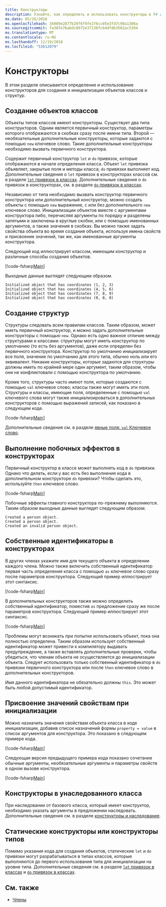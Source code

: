 ```yaml
---
title: Конструкторы
description: Узнайте, как определить и использовать конструкторы в F# для создания и инициализации объектов классов и структур.
ms.date: 05/16/2016
ms.openlocfilehash: 34989e2877b29f6f9fe1f6cc05e3fd7c90a1306a
ms.sourcegitcommit: fa38fe76abdc8972e37138fcb4dfdb3502ac5394
ms.translationtype: MT
ms.contentlocale: ru-RU
ms.lasthandoff: 12/19/2018
ms.locfileid: "53612079"
---
```

# <a name="constructors"></a>Конструкторы

В этом разделе описывается определение и использование конструкторов для создания и инициализации объектов классов и структур.

## <a name="construction-of-class-objects"></a>Создание объектов классов

Объекты типов классов имеют конструкторы. Существует два типа конструкторов. Одним является первичный конструктор, параметры которого отображаются в скобках сразу после имени типа. Второй — необязательные дополнительные конструкторы, которые задаются с помощью `new` ключевое слово. Такие дополнительные конструкторы необходимо вызвать первичного конструктора.

Содержит первичный конструктор `let` и `do` привязок, которые отображаются в начале определения класса. Объект `let` привязка объявляет, закрытые поля и методы класса; `do` привязки выполняет код. Дополнительные сведения о `let` привязок в конструкторах классов см. в разделе [ `let` привязок в классах](let-bindings-in-classes.md). Дополнительные сведения о `do` привязок в конструкторах, см. в разделе [ `do` привязок в классах](do-bindings-in-classes.md).

Независимо от типа необходимо вызвать конструктор первичного конструктора или дополнительный конструктор, можно создать объекты с помощью `new` выражение, с или без дополнительного `new` ключевое слово. Инициализации объектов вместе с аргументами конструктора либо, перечисляя аргументы по порядку и разделены запятыми и заключены в круглые скобки, или с помощью именованных аргументов, а также значения в скобках. Вы можно также задать свойства объекта во время создания объекта, используя имена свойств и присвоение значений, так же, как именованные аргументы конструктора.

Следующий код иллюстрирует классом, имеющим конструктор и различные способы создания объектов.

[!code-fsharp[Main](../../../../samples/snippets/fsharp/lang-ref-2/snippet3501.fs)]

Выходные данные выглядят следующим образом.

```console
Initialized object that has coordinates (1, 2, 3)
Initialized object that has coordinates (4, 5, 6)
Initialized object that has coordinates (7, 8, 9)
Initialized object that has coordinates (0, 0, 0)
```

## <a name="construction-of-structures"></a>Создание структур

Структуры следовать всем правилам классов. Таким образом, может иметь первичный конструктор, и можно задать дополнительные конструкторы с помощью `new`. Однако есть одно важное отличие между структурами и классами: структуры могут иметь конструктор по умолчанию (то есть без аргументов), даже если определен без первичного конструктора. Конструктор по умолчанию инициализирует все поля, значение по умолчанию для этого типа, обычно ноль или его эквивалент. Никакие конструкторы, которые задаются для структуры должны иметь по крайней мере один аргумент, таким образом, чтобы они не конфликтовали с помощью конструктора по умолчанию.

Кроме того, структуры часто имеют поля, которые создаются с помощью `val` ключевое слово; классы также могут иметь эти поля. Структуры и классы, имеющие поля, определенные с помощью `val` ключевого слова могут также инициализироваться в дополнительных конструкторов с помощью выражений записей, как показано в следующем коде.

[!code-fsharp[Main](../../../../samples/snippets/fsharp/lang-ref-2/snippet3502.fs)]

Дополнительные сведения см. в разделе [явные поля: `val` Ключевое слово](explicit-fields-the-val-keyword.md).

## <a name="executing-side-effects-in-constructors"></a>Выполнение побочных эффектов в конструкторах

Первичный конструктор в классе может выполнять код в `do` привязки. Однако что делать, если у вас есть без выполнения кода в дополнительном конструкторе `do` привязки? Чтобы сделать это, используйте `then` ключевое слово.

[!code-fsharp[Main](../../../../samples/snippets/fsharp/lang-ref-2/snippet3503.fs)]

Побочные эффекты главного конструктора по-прежнему выполняются. Таким образом выходные данные выглядят следующим образом.

```console
Created a person object.
Created a person object.
Created an invalid person object.
```

## <a name="self-identifiers-in-constructors"></a>Собственные идентификаторы в конструкторах

В других членах укажите имя для текущего объекта в определении каждого члена. Можно также включить собственный идентификатор первая часть определения класса с помощью `as` ключевое слово сразу после параметров конструктора. Следующий пример иллюстрирует этот синтаксис.

[!code-fsharp[Main](../../../../samples/snippets/fsharp/lang-ref-2/snippet3504.fs)]

В дополнительных конструкторов также можно определить собственный идентификатор, поместив `as` предложение сразу же после параметров конструктора. Следующий пример иллюстрирует этот синтаксис.

[!code-fsharp[Main](../../../../samples/snippets/fsharp/lang-ref-2/snippet3505.fs)]

Проблемы могут возникать при попытке использовать объект, пока она полностью определена. Таким образом использует собственный идентификатор может привести к компилятору выдавать предупреждение, а также вставлять дополнительные проверки, чтобы убедиться, что членам объекта не осуществляется до инициализации объекта. Следует использовать только собственный идентификатор в `do` привязки первичного конструктора или после `then` ключевое слово в дополнительных конструкторов.

Имя данного идентификатора не обязательно должны `this`. Это может быть любой допустимый идентификатор.

## <a name="assigning-values-to-properties-at-initialization"></a>Присвоение значений свойствам при инициализации

Можно назначить значения свойствам объекта класса в коде инициализации, добавив список назначений формы `property = value` в список аргументов для конструктора. Это показано в следующем примере кода.

[!code-fsharp[Main](../../../../samples/snippets/fsharp/lang-ref-2/snippet3506.fs)]

Следующая версия предыдущего примера кода показано сочетание обычные аргументы, необязательные аргументы и параметры свойств в одном вызове конструктора.

[!code-fsharp[Main](../../../../samples/snippets/fsharp/lang-ref-2/snippet3507.fs)]

## <a name="constructors-in-inherited-class"></a>Конструкторы в унаследованного класса

При наследовании от базового класса, который имеет конструктор, необходимо указать аргументы в предложении наследовать. Дополнительные сведения см. в разделе [конструкторы и наследование](../inheritance.md#constructors-and-inheritance).

## <a name="static-constructors-or-type-constructors"></a>Статические конструкторы или конструкторы типов

Помимо указания кода для создания объектов, статические `let` и `do` привязки могут разрабатываться в типах классов, которые выполняются до первого использования типа для инициализации на уровне типа. Дополнительные сведения см. в разделе [ `let` привязок в классах](let-bindings-in-classes.md) и [ `do` привязок в классах](do-bindings-in-classes.md).

## <a name="see-also"></a>См. также

- [Члены](index.md)